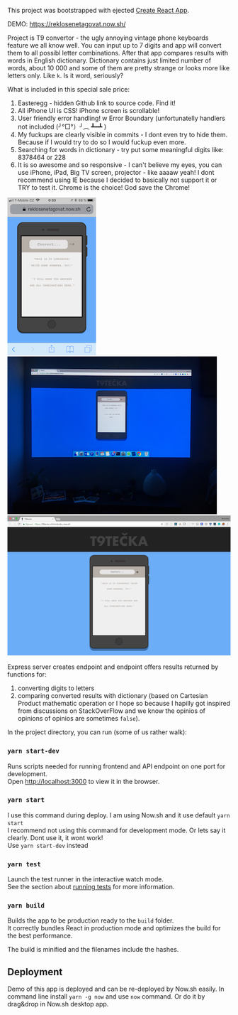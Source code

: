This project was bootstrapped with ejected [Create React App](https://github.com/facebookincubator/create-react-app).

DEMO: https://reklosenetagovat.now.sh/

Project is T9 convertor - the ugly annoying vintage phone keyboards feature we all know well. You can input up to 7 digits and app will convert them to all possibl letter combinations. After that app compares results with words in English dictionary. Dictionary contains just limited number of words, about 10 000 and some of them are pretty strange or looks more like letters only. Like `k`. Is it word, seriously?

What is included in this special sale price:
1. Easteregg - hidden Github link to source code. Find it!
2. All iPhone UI is CSS! iPhone screen is scrollable!
3. User friendly error handling! w Error Boundary (unfortunatelly handlers not included (╯°□°）╯︵ ┻━┻ )
3. My fuckups are clearly visible in commits - I dont even try to hide them. Because if I would try to do so I would fuckup even more.
4. Searching for words in dictionary - try put some meaningful digits like: 8378464 or 228
4. It is so awesome and so responsive - I can't believe my eyes, you can use iPhone, iPad, Big TV screen, projector - like aaaaw yeah! I dont recommend using IE because I decided to basically not support it or TRY to test it. Chrome is the choice! God save the Chrome!

![picture](public/img_phone.png) ![picture](public/img_projector.jpg) ![picture](public/img_desktop.png)

Express server creates endpoint and endpoint offers results returned by functions for:
1. converting digits to letters
2. comparing converted results with dictionary (based on Cartesian Product mathematic operation or I hope so because I hapilly got inspired from discussions on StackOverFlow and we know the opinios of opinions of opinios are sometimes `false`).

In the project directory, you can run (some of us rather walk):

### `yarn start-dev`

Runs scripts needed for running frontend and API endpoint on one port for development.<br>
Open [http://localhost:3000](http://localhost:3000) to view it in the browser.

### `yarn start`

I use this command during deploy. I am using Now.sh and it use default `yarn start`<br>
I recommend not using this command for development mode. Or lets say it clearly. Dont use it, it wont work!<br>
Use `yarn start-dev` instead

### `yarn test`

Launch the test runner in the interactive watch mode.<br>
See the section about [running tests](#running-tests) for more information.

### `yarn build`

Builds the app to be production ready to the `build` folder.<br>
It correctly bundles React in production mode and optimizes the build for the best performance.

The build is minified and the filenames include the hashes.<br>

## Deployment

Demo of this app is deployed and can be re-deployed by Now.sh easily.
In command line install `yarn -g now` and use `now` command.
Or do it by drag&drop in Now.sh desktop app.
